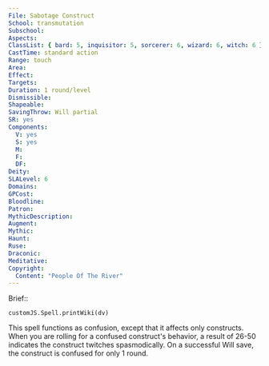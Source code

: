 ```yaml
---
File: Sabotage Construct
School: transmutation
Subschool: 
Aspects: 
ClassList: { bard: 5, inquisitor: 5, sorcerer: 6, wizard: 6, witch: 6 }
CastTime: standard action
Range: touch
Area: 
Effect: 
Targets: 
Duration: 1 round/level
Dismissible: 
Shapeable: 
SavingThrow: Will partial
SR: yes
Components:
  V: yes
  S: yes
  M: 
  F: 
  DF: 
Deity: 
SLALevel: 6
Domains: 
GPCost: 
Bloodline: 
Patron: 
MythicDescription: 
Augment: 
Mythic: 
Haunt: 
Ruse: 
Draconic: 
Meditative: 
Copyright:
  Content: "People Of The River"
---
```

Brief:: 

```dataviewjs
customJS.Spell.printWiki(dv)
```

This spell functions as confusion, except that it affects only constructs. When you are rolling for a confused construct's behavior, a result of 26-50 indicates the construct twitches spasmodically. On a successful Will save, the construct is confused for only 1 round.
